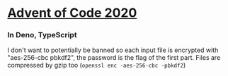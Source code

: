 # [Advent of Code 2020](https://adventofcode.com/2020)
### In Deno, TypeScript

I don't want to potentially be banned so each input file is encrypted with "aes-256-cbc pbkdf2", the password is the flag of the first part. Files are compressed by gzip too (`openssl enc -aes-256-cbc -pbkdf2`)